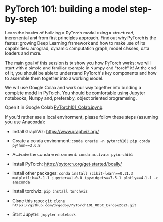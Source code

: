 # PyTorch 101: building a model step-by-step

Learn the basics of building a PyTorch model using a structured, incremental and from first principles approach. Find out why PyTorch is the fastest growing Deep Learning framework and how to make use of its capabilities: autograd, dynamic computation graph, model classes, data loaders and more.

The main goal of this session is to show you how PyTorch works: we will start with a simple and familiar example in Numpy and "torch" it! At the end of it, you should be able to understand PyTorch's key components and how to assemble them together into a working model.

We will use Google Colab and work our way together into building a complete model in PyTorch. You should be comfortable using Jupyter notebooks, Numpy and, preferably, object oriented programming.

Open it in Google Colab [PyTorch101_Colab.ipynb](https://colab.research.google.com/github/dvgodoy/PyTorch101_ODSC_Europe2020/blob/master/PyTorch101_Colab.ipynb).

If you'd rather use a local environment, please follow these steps (assuming you use Anaconda):

- Install GraphViz: https://www.graphviz.org/

- Create a conda environment: `conda create -n pytorch101 pip conda python==3.6.8`

- Activate the conda environment: `conda activate pytorch101`

- Install PyTorch: https://pytorch.org/get-started/locally/

- Install other packages: `conda install scikit-learn==0.21.3 matplotlib==3.1.1 jupyter==1.0.0 ipywidgets==7.5.1 plotly==4.1.1 -c anaconda`

- Install torchviz: `pip install torchviz`

- Clone this repo: `git clone https://github.com/dvgodoy/PyTorch101_ODSC_Europe2020.git`

- Start Jupyter: `jupyter notebook`
